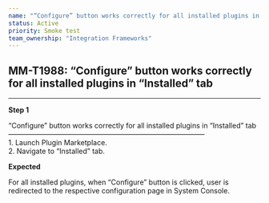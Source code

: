 ```yaml
---
name: "“Configure” button works correctly for all installed plugins in “Installed” tab"
status: Active
priority: Smoke test
team_ownership: "Integration Frameworks"
---
```


## MM-T1988: “Configure” button works correctly for all installed plugins in “Installed” tab

---

**Step 1**

“Configure” button works correctly for all installed plugins in “Installed” tab\
————————————————————————————\
1\. Launch Plugin Marketplace.\
2\. Navigate to “Installed” tab.

**Expected**

For all installed plugins, when “Configure” button is clicked, user is redirected to the respective configuration page in System Console.
